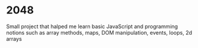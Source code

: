 # 2048

Small project that halped me learn basic JavaScript and programming notions such as array methods, maps, DOM manipulation, events, loops, 2d arrays
